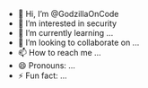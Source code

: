 - 👋 Hi, I’m @GodzillaOnCode
- 👀 I’m interested in security
- 🌱 I’m currently learning ...
- 💞️ I’m looking to collaborate on ...
- 📫 How to reach me ...
- 😄 Pronouns: ...
- ⚡ Fun fact: ...

<!---
GodzillaOnCode/GodzillaOnCode is a ✨ special ✨ repository because its `README.md` (this file) appears on your GitHub profile.
You can click the Preview link to take a look at your changes.
--->
